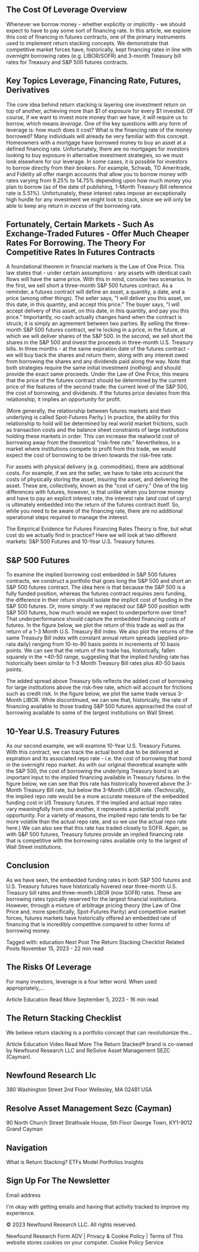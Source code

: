 
## The Cost Of Leverage Overview

Whenever we borrow money - whether explicitly or implicitly - we should expect to have to pay some sort of financing rate. In this article, we explore this cost of financing in futures contracts, one of the primary instruments used to implement return stacking concepts. We demonstrate that competitive market forces have, historically, kept financing rates in line with overnight borrowing rates (e.g. LIBOR/SOFR) and 3-month Treasury bill rates for Treasury and S&P 500 futures contracts.

## Key Topics Leverage, Financing Rate, Futures, Derivatives

The core idea behind return stacking is layering one investment return on top of another, achieving more than $1 of exposure for every $1 invested.  Of course, if we want to invest more money than we have, it will require us to borrow, which means *leverage*.  One of the key questions with any form of leverage is: how much does it cost?  What is the financing rate of the money borrowed? Many individuals will already be very familiar with this concept.  Homeowners with a mortgage have borrowed money to buy an asset at a defined financing rate.  Unfortunately, there are no mortgages for investors looking to buy exposure in alternative investment strategies, so we must look elsewhere for our leverage. In some cases, it is possible for investors to borrow directly from their brokers.  For example, Schwab, TD Ameritrade, and Fidelity all offer margin accounts that allow you to borrow money with rates varying from 9.25% to 14.75% depending upon how much money you plan to borrow (as of the date of publishing, 1-Month Treasury Bill reference rate is 5.51%). Unfortunately, these interest rates impose an exceptionally high hurdle for any investment we might look to stack, since we will only be able to keep any return in *excess* of the borrowing rate.

## Fortunately, Certain Markets - Such As Exchange-Traded Futures - Offer Much Cheaper Rates For Borrowing. The Theory For Competitive Rates In Futures Contracts

A foundational theorem in financial markets is the Law of One Price.  This law states that - under certain assumptions - any assets with identical cash flows will have the same price. With this in mind, consider two scenarios.  In the first, we sell short a three-month S&P 500 futures contract.  As a reminder, a futures contract will define an asset, a quantity, a date, and a price (among other things).  The seller says, "I will deliver you this asset, on this date, in this quantity, and accept this price."  The buyer says, "I will accept delivery of this asset, on this date, in this quantity, and pay you this price."  Importantly, no cash actually changes hand when the contract is struck; it is simply an agreement between two parties.  By selling the three-month S&P 500 futures contract, we're locking in a price, in the future, at which we will deliver shares of the S&P 500. In the second, we sell short the shares in the S&P 500 and invest the proceeds in three-month U.S. Treasury bills.  In three months - at the same expiration date of the futures contract - we will buy back the shares and return them, along with any interest owed from borrowing the shares and any dividends paid along the way. Note that both strategies require the same initial investment (nothing) and should provide the exact same proceeds. Under the Law of One Price, this means that the price of the futures contract should be determined by the current price of the features of the second trade: the current level of the S&P 500, the cost of borrowing, and dividends.  If the futures price deviates from this relationship, it implies an opportunity for profit.

(More generally, the relationship between futures markets and their underlying is called Spot-Futures Parity.) In practice, the ability for this relationship to hold will be determined by real world market frictions, such as transaction costs and the balance sheet constraints of large institutions holding these markets in order.  This can increase the realworld cost of borrowing away from the theoretical "risk-free rate."  Nevertheless, in a market where institutions compete to profit from this trade, we would expect the cost of borrowing to be driven towards the risk-free rate.

For assets with physical delivery (e.g. commodities), there are additional costs.  For example, if we are the seller, we have to take into account the costs of physically storing the asset, insuring the asset, and delivering the asset.  These are, collectively, known as the "cost of carry." One of the big differences with futures, however, is that unlike when you borrow money and have to pay an explicit interest rate, the interest rate (and cost of carry) is ultimately embedded into the return of the futures contract itself.  So, while you need to be aware of the financing rate, there are no additional operational steps required to manage the interest.

The Empirical Evidence for Futures Financing Rates Theory is fine, but what cost do we actually find in practice?  Here we will look at two different markets: S&P 500 Futures and 10-Year U.S. Treasury futures.

## S&P 500 Futures

To examine the implied borrowing cost embedded in S&P 500 futures contracts, we construct a portfolio that goes long the S&P 500 and short an S&P 500 futures contract.  The idea here is that because the S&P 500 is a fully funded position, whereas the futures contract requires zero funding, the difference in their return should isolate the implicit cost of funding in the S&P 500 futures. Or, more simply: if we replaced our S&P 500 position with S&P 500 futures, how much would we expect to underperform over time?  That underperformance should capture the embedded financing costs of futures. In the figure below, we plot the return of this trade as well as the return of a 1-3 Month U.S. Treasury Bill index.  We also plot the returns of the same Treasury Bill index with constant annual return spreads (applied pro-rata daily) ranging from 10-to-90 basis points in increments of 10 basis points.  We can see that the return of the trade has, historically, fallen squarely in the +40-50 range, suggesting that the implied funding rate has historically been similar to 1-3 Month Treasury Bill rates plus 40-50 basis points.

The added spread above Treasury bills reflects the added cost of borrowing for large institutions above the risk-free rate, which will account for frictions such as credit risk.  In the figure below, we plot the same trade versus 3-Month LIBOR. While discontinued, we can see that, historically, the rate of financing available to those trading S&P 500 futures approached the cost of borrowing available to some of the largest institutions on Wall Street.

## 10-Year U.S. Treasury Futures

As our second example, we will examine 10-Year U.S. Treasury Futures.  With this contract, we can track the actual bond due to be delivered at expiration and its associated repo rate - i.e. the cost of borrowing that bond in the overnight repo market. As with our original theoretical example with the S&P 500, the cost of borrowing the underlying Treasury bond is an important input to the implied financing available in Treasury futures.  In the figure below, we can see that this rate has historically hovered above the 3-Month Treasury Bill rate, but below the 3-Month LIBOR rate. (Technically, the implied repo rate would be a more accurate measure of the embedded funding cost in US Treasury futures.  If the implied and actual repo rates vary meaningfully from one another, it represents a potential profit opportunity.  For a variety of reasons, the implied repo rate tends to be far more volatile than the actual repo rate, and so we use the actual repo rate here.) We can also see that this rate has traded closely to SOFR.  Again, as with S&P 500 futures, Treasury futures provide an implied financing rate that is competitive with the borrowing rates available only to the largest of Wall Street institutions.

## Conclusion

As we have seen, the embedded funding rates in both S&P 500 futures and U.S. Treasury futures have historically hovered near three-month U.S. Treasury bill rates and three-month LIBOR (now SOFR) rates.  These are borrowing rates typically reserved for the largest financial institutions.  However, through a mixture of arbitrage pricing theory (the Law of One Price and, more specifically, Spot-Futures Parity) and competitive market forces, futures markets have historically offered an embedded rate of financing that is incredibly competitive compared to other forms of borrowing money.

Tagged with: 
education Next Post The Return Stacking Checklist Related Posts November 15, 2023 - 22 min read

## The Risks Of Leverage

For many investors, leverage is a four letter word. When used appropriately,...

Article Education Read More September 5, 2023 - 16 min read

## The Return Stacking Checklist

We believe return stacking is a portfolio concept that can revolutionize the...

Article Education Video Read More The Return Stacked® brand is co-owned by Newfound Research LLC and ReSolve Asset Management SEZC
(Cayman).

## Newfound Research Llc

380 Washington Street 2nd Floor Wellesley, MA 02481 USA

## Resolve Asset Management Sezc (Cayman)

90 North Church Street Strathvale House, 5th Floor George Town, KY1-9012 Grand Cayman

## Navigation

What is Return Stacking? ETFs Model Portfolios Insights

## Sign Up For The Newsletter

Email address

 I'm okay with getting emails and having that activity tracked to improve my experience.

© 2023 Newfound Research LLC. All rights reserved.

Newfound Research Form ADV | Privacy & Cookie Policy | Terms of This website stores cookies on your computer. Cookie Policy Service